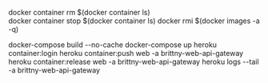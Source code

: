 docker container rm $(docker container ls)  
docker container stop $(docker container ls)
docker rmi $(docker images -a -q)

docker-compose build --no-cache 
docker-compose up
heroku container:login
heroku container:push web -a brittny-web-api-gateway
heroku container:release web -a brittny-web-api-gateway
heroku logs --tail  -a brittny-web-api-gateway
